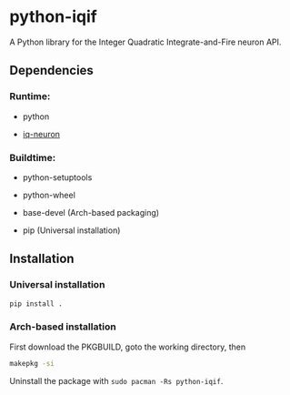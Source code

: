 # python-iqif
A Python library for the Integer Quadratic Integrate-and-Fire neuron API.

## Dependencies

### Runtime:

* python

* [iq-neuron](https://github.com/twetto/iq-neuron)

### Buildtime:

* python-setuptools

* python-wheel

* base-devel (Arch-based packaging)

* pip (Universal installation)

## Installation

### Universal installation

```bash
pip install .
```

### Arch-based installation

First download the PKGBUILD, goto the working directory, then

```bash
makepkg -si
```

Uninstall the package with `sudo pacman -Rs python-iqif`.

